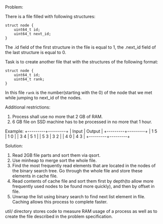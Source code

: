 Problem:

There is a file filled with following structures:
```
struct node {
    uint64_t id;
    uint64_t next_id;
}
```
The .id field of the first structure in the file is equal to 1, the .next_id field of the last structure is equal to 0.

Task is to create another file that with the structures of the following format:
```
struct node {
    uint64_t id;
    uint64_t rank;
}
```
In this file `rank` is the number(starting with the 0) of the node that we met while jumping to next_id of the nodes.

Additional restrictions:
1. Process shall use no more that 2 GB of RAM.
2. 6 GB file on SSD machine has to be processed in no more that 1 hour.

Example:
+---------+---------+
|  Input  |  Output |
+---------+---------+
| 1 5     | 1 0     |
| 3 4     | 5 1     |
| 5 3     | 3 2     |
| 4 0     | 4 3     |
+---------+---------+

Solution:
1. Read 2GB file parts and sort them via qsort.
2. Use minheap to merge sort the whole file.
2. Find the most frequently read elements that are located in the
   nodes of the binary search tree. Go through the whole file and
   store these elements in cache file.
4. Read contents of cache file and sort them first by depth(to allow
   more frequently used nodes to be found more quickly), and then by
   offset in file.
5. Unwrap the list using binary search to find next list element in file.
   Caching allows this process to complete faster.

util/ directory stores code to measure RAM usage of a process as well as to
create the file described in the problem specification.
